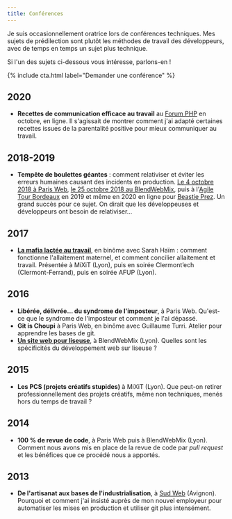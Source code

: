 ```yaml
---
title: Conférences
---
```


Je suis occasionnellement oratrice lors de conférences techniques. Mes sujets de prédilection sont plutôt les méthodes de travail des développeurs, avec de temps en temps un sujet plus technique.

Si l'un des sujets ci-dessous vous intéresse, parlons-en !

{% include cta.html label="Demander une conférence" %}

## 2020

* **Recettes de communication efficace au travail** au [Forum PHP](https://event.afup.org/forum-php-2020/programme-forum-php-2020/#3560) en octobre, en ligne. Il s'agissait de montrer comment j'ai adapté certaines recettes issues de la parentalité positive pour mieux communiquer au travail.

## 2018-2019

* **Tempête de boulettes géantes** : comment relativiser et éviter les erreurs humaines causant des incidents en production. [Le 4 octobre 2018 à Paris Web](https://www.paris-web.fr/2018/conferences/tempete-de-boulettes-geantes.php), [le 25 octobre 2018 au BlendWebMix](https://www.youtube.com/watch?v=OasaWMC-zPs), puis à l'[Agile Tour Bordeaux](http://agiletourbordeaux.fr/programme.html) en 2019 et même en 2020 en ligne pour [Beastie Prez](https://freelance.beastiejob.com/beastieprez/beastie_prez_4). Un grand succès pour ce sujet. On dirait que les développeuses et développeurs ont besoin de relativiser…

## 2017

* [**La mafia lactée au travail**](http://tut-tuuut.github.io/2017/05/24/conf-mixit-2017-mafia-lactee-au-travail.html), en binôme avec Sarah Haïm : comment fonctionne l'allaitement maternel, et comment concilier allaitement et travail. Présentée à MiXiT (Lyon), puis en soirée Clermont’ech (Clermont-Ferrand), puis en soirée AFUP (Lyon). 

## 2016

* **Libérée, délivrée… du syndrome de l'imposteur**, à Paris Web. Qu'est-ce que le syndrome de l'imposteur et comment je l'ai dépassé.
* **Git is Choupi** à Paris Web, en binôme avec Guillaume Turri. Atelier pour apprendre les bases de git.
* [**Un site web pour liseuse**](https://www.youtube.com/watch?v=eAGJ2_Lf3mA), à BlendWebMix (Lyon). Quelles sont les spécificités du développement web sur liseuse ?

## 2015

* **Les PCS (projets créatifs stupides)** à MiXiT (Lyon). Que peut-on retirer professionnellement des projets créatifs, même non techniques, menés hors du temps de travail ?

## 2014

* **100 % de revue de code**, à Paris Web puis à BlendWebMix (Lyon). Comment nous avons mis en place de la revue de code par _pull request_ et les bénéfices que ce procédé nous a apportés.

## 2013

* **De l'artisanat aux bases de l'industrialisation**, à [Sud Web](https://sudweb.fr/2013/conferences.html) (Avignon). Pourquoi et comment j'ai insisté auprès de mon nouvel employeur pour automatiser les mises en production et utiliser git plus intensément.
